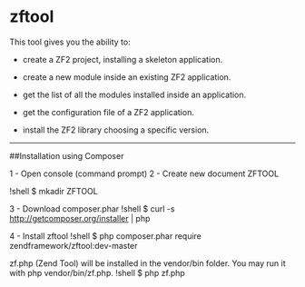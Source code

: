 # zftool

This tool gives you the ability to:

- create a ZF2 project, installing a skeleton application.

- create a new module inside an existing ZF2 application.

- get the list of all the modules installed inside an application.

- get the configuration file of a ZF2 application.

- install the ZF2 library choosing a specific version.

---

##Installation using Composer

1 - Open console (command prompt)
2 - Create new document ZFTOOL

 !shell
    $ mkadir ZFTOOL
    
3 - Download composer.phar 
 !shell
 	$ curl -s http://getcomposer.org/installer | php

4 - Install zftool 
 !shell 
 	$ php composer.phar require zendframework/zftool:dev-master
 	
zf.php (Zend Tool) will be installed in the vendor/bin folder. 
You may run it with php vendor/bin/zf.php.
 !shell 
 	$ php zf.php 